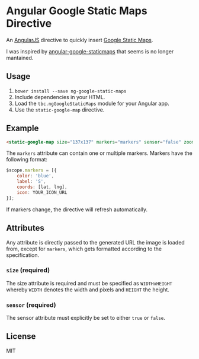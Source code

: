 # Angular Google Static Maps Directive

An [AngularJS](http://angularjs.org/) directive to quickly insert [Google Static
Maps](https://developers.google.com/maps/documentation/staticmaps/).

I was inspired by [angular-google-staticmaps](https://github.com/passy/angular-google-staticmaps) that seems is no longer mantained.

## Usage

1. `bower install --save ng-google-static-maps`
2. Include dependencies in your HTML.
3. Load the `tbc.ngGoogleStaticMaps` module for your Angular app.
4. Use the `static-google-map` directive.

## Example

```html
<static-google-map size="137x137" markers="markers" sensor="false" zoom="14"></static-google-map>
```

The `markers` attribute can contain one or multiple markers.
Markers have the following format:

```javascript
$scope.markers = [{
    color: 'blue',
    label: 'S',
    coords: [lat, lng],
    icon: YOUR_ICON_URL
}];
```

If markers change, the directive will refresh automatically.

## Attributes

Any attribute is directly passed to the generated URL the image is loaded from,
except for `markers`, which gets formatted according to the specification.

### `size` (required)

The size attribute is required and must be specified as `WIDTHxHEIGHT` whereby `WIDTH`
denotes the width and pixels and `HEIGHT` the height.

### `sensor` (required)

The sensor attribute must explicitly be set to either `true` or `false`.

## License

MIT
